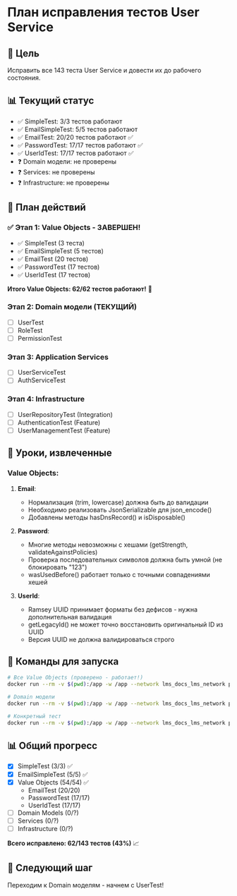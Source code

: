# План исправления тестов User Service

## 🎯 Цель
Исправить все 143 теста User Service и довести их до рабочего состояния.

## 📊 Текущий статус
- ✅ SimpleTest: 3/3 тестов работают
- ✅ EmailSimpleTest: 5/5 тестов работают
- ✅ EmailTest: 20/20 тестов работают ✅
- ✅ PasswordTest: 17/17 тестов работают ✅
- ✅ UserIdTest: 17/17 тестов работают ✅
- ❓ Domain модели: не проверены
- ❓ Services: не проверены
- ❓ Infrastructure: не проверены

## 🔧 План действий

### ✅ Этап 1: Value Objects - ЗАВЕРШЕН!
- ✅ SimpleTest (3 теста)
- ✅ EmailSimpleTest (5 тестов)
- ✅ EmailTest (20 тестов)
- ✅ PasswordTest (17 тестов)
- ✅ UserIdTest (17 тестов)

**Итого Value Objects: 62/62 тестов работают!** 🎉

### Этап 2: Domain модели (ТЕКУЩИЙ)
- [ ] UserTest
- [ ] RoleTest
- [ ] PermissionTest

### Этап 3: Application Services
- [ ] UserServiceTest
- [ ] AuthServiceTest

### Этап 4: Infrastructure
- [ ] UserRepositoryTest (Integration)
- [ ] AuthenticationTest (Feature)
- [ ] UserManagementTest (Feature)

## 📝 Уроки, извлеченные

### Value Objects:
1. **Email**:
   - Нормализация (trim, lowercase) должна быть до валидации
   - Необходимо реализовать JsonSerializable для json_encode()
   - Добавлены методы hasDnsRecord() и isDisposable()

2. **Password**:
   - Многие методы невозможны с хешами (getStrength, validateAgainstPolicies)
   - Проверка последовательных символов должна быть умной (не блокировать "123")
   - wasUsedBefore() работает только с точными совпадениями хешей

3. **UserId**:
   - Ramsey UUID принимает форматы без дефисов - нужна дополнительная валидация
   - getLegacyId() не может точно восстановить оригинальный ID из UUID
   - Версия UUID не должна валидироваться строго

## 🚀 Команды для запуска

```bash
# Все Value Objects (проверено - работает!)
docker run --rm -v $(pwd):/app -w /app --network lms_docs_lms_network php:8.2-cli php vendor/bin/phpunit tests/Unit/User/Domain/ValueObjects/

# Domain модели
docker run --rm -v $(pwd):/app -w /app --network lms_docs_lms_network php:8.2-cli php vendor/bin/phpunit tests/Unit/User/Domain/

# Конкретный тест
docker run --rm -v $(pwd):/app -w /app --network lms_docs_lms_network php:8.2-cli php vendor/bin/phpunit tests/Unit/User/Domain/UserTest.php
```

## 📊 Общий прогресс
- [x] SimpleTest (3/3) ✅
- [x] EmailSimpleTest (5/5) ✅
- [x] Value Objects (54/54) ✅
  - EmailTest (20/20)
  - PasswordTest (17/17)
  - UserIdTest (17/17)
- [ ] Domain Models (0/?)
- [ ] Services (0/?)
- [ ] Infrastructure (0/?)

**Всего исправлено: 62/143 тестов (43%)** 📈

## 🎯 Следующий шаг
Переходим к Domain моделям - начнем с UserTest! 